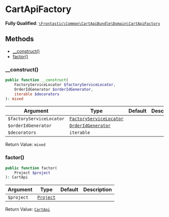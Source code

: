 #  CartApiFactory

**Fully Qualified**: [`\Frontastic\Common\CartApiBundle\Domain\CartApiFactory`](../../../../src/php/CartApiBundle/Domain/CartApiFactory.php)

## Methods

* [__construct()](#__construct)
* [factor()](#factor)

### __construct()

```php
public function __construct(
    FactoryServiceLocator $factoryServiceLocator,
    OrderIdGenerator $orderIdGenerator,
    iterable $decorators
): mixed
```

Argument|Type|Default|Description
--------|----|-------|-----------
`$factoryServiceLocator`|[`FactoryServiceLocator`](../../CoreBundle/Domain/Api/FactoryServiceLocator.md)||
`$orderIdGenerator`|[`OrderIdGenerator`](OrderIdGenerator.md)||
`$decorators`|`iterable`||

Return Value: `mixed`

### factor()

```php
public function factor(
    Project $project
): CartApi
```

Argument|Type|Default|Description
--------|----|-------|-----------
`$project`|[`Project`](../../ReplicatorBundle/Domain/Project.md)||

Return Value: [`CartApi`](CartApi.md)

